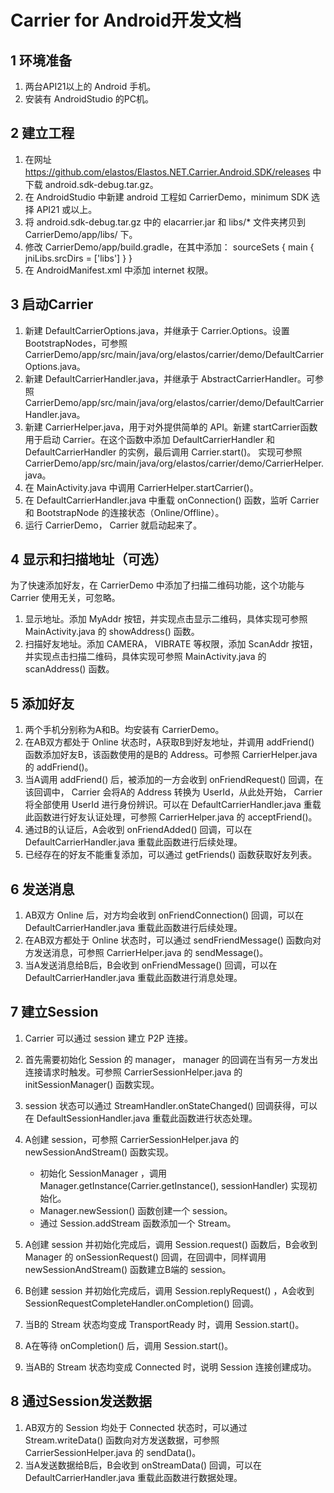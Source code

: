 # Carrier for Android开发文档

## 1 环境准备

1. 两台API21以上的 Android 手机。
2. 安装有 AndroidStudio 的PC机。

## 2 建立工程

1. 在网址 <https://github.com/elastos/Elastos.NET.Carrier.Android.SDK/releases> 中下载 android.sdk-debug.tar.gz。
2. 在 AndroidStudio 中新建 android 工程如 CarrierDemo，minimum SDK 选择 API21 或以上。
3. 将 android.sdk-debug.tar.gz 中的 elacarrier.jar 和 libs/* 文件夹拷贝到 CarrierDemo/app/libs/ 下。
4. 修改 CarrierDemo/app/build.gradle，在其中添加：
    sourceSets {
        main {
            jniLibs.srcDirs = ['libs']
        }
    }
5. 在 AndroidManifest.xml 中添加 internet 权限。

## 3 启动Carrier

1. 新建 DefaultCarrierOptions.java，并继承于 Carrier.Options。设置 BootstrapNodes，可参照 CarrierDemo/app/src/main/java/org/elastos/carrier/demo/DefaultCarrierOptions.java。
2. 新建 DefaultCarrierHandler.java，并继承于 AbstractCarrierHandler。可参照 CarrierDemo/app/src/main/java/org/elastos/carrier/demo/DefaultCarrierHandler.java。
3. 新建 CarrierHelper.java，用于对外提供简单的 API。新建 startCarrier函数用于启动 Carrier。在这个函数中添加 DefaultCarrierHandler 和 DefaultCarrierHandler 的实例，最后调用 Carrier.start()。
实现可参照 CarrierDemo/app/src/main/java/org/elastos/carrier/demo/CarrierHelper.java。
4. 在 MainActivity.java 中调用 CarrierHelper.startCarrier()。
5. 在 DefaultCarrierHandler.java 中重载 onConnection() 函数，监听 Carrier 和 BootstrapNode 的连接状态（Online/Offline）。
6. 运行 CarrierDemo， Carrier 就启动起来了。

## 4 显示和扫描地址（可选）

为了快速添加好友，在 CarrierDemo 中添加了扫描二维码功能，这个功能与 Carrier 使用无关，可忽略。

1. 显示地址。添加 MyAddr 按钮，并实现点击显示二维码，具体实现可参照 MainActivity.java 的 showAddress() 函数。
2. 扫描好友地址。添加 CAMERA， VIBRATE 等权限，添加 ScanAddr 按钮，并实现点击扫描二维码，具体实现可参照 MainActivity.java 的 scanAddress() 函数。

## 5 添加好友

1. 两个手机分别称为A和B。均安装有 CarrierDemo。
2. 在AB双方都处于 Online 状态时，A获取B到好友地址，并调用 addFriend() 函数添加好友B，该函数使用的是B的 Address。可参照 CarrierHelper.java 的 addFriend()。
3. 当A调用 addFriend() 后，被添加的一方会收到 onFriendRequest() 回调，在该回调中， Carrier 会将A的 Address 转换为 UserId，从此处开始， Carrier 将全部使用 UserId 进行身份辨识。可以在 DefaultCarrierHandler.java 重载此函数进行好友认证处理，可参照 CarrierHelper.java 的 acceptFriend()。
4. 通过B的认证后，A会收到 onFriendAdded() 回调，可以在 DefaultCarrierHandler.java 重载此函数进行后续处理。
5. 已经存在的好友不能重复添加，可以通过 getFriends() 函数获取好友列表。

## 6 发送消息

1. AB双方 Online 后，对方均会收到 onFriendConnection() 回调，可以在 DefaultCarrierHandler.java 重载此函数进行后续处理。
2. 在AB双方都处于 Online 状态时，可以通过 sendFriendMessage() 函数向对方发送消息，可参照 CarrierHelper.java 的 sendMessage()。
3. 当A发送消息给B后，B会收到 onFriendMessage() 回调，可以在 DefaultCarrierHandler.java 重载此函数进行消息处理。

## 7 建立Session

1. Carrier 可以通过 session 建立 P2P 连接。
2. 首先需要初始化 Session 的 manager， manager 的回调在当有另一方发出连接请求时触发。可参照 CarrierSessionHelper.java 的 initSessionManager() 函数实现。
3. session 状态可以通过 StreamHandler.onStateChanged() 回调获得，可以在 DefaultSessionHandler.java 重载此函数进行状态处理。

4. A创建 session，可参照 CarrierSessionHelper.java 的 newSessionAndStream() 函数实现。
   * 初始化 SessionManager ，调用 Manager.getInstance(Carrier.getInstance(), sessionHandler) 实现初始化。
   * Manager.newSession() 函数创建一个 session。
   * 通过 Session.addStream 函数添加一个 Stream。
5. A创建 session 并初始化完成后，调用 Session.request() 函数后，B会收到 Manager 的 onSessionRequest() 回调，在回调中，同样调用 newSessionAndStream() 函数建立B端的 session。
6. B创建 session 并初始化完成后，调用 Session.replyRequest() ，A会收到 SessionRequestCompleteHandler.onCompletion() 回调。
7. 当B的 Stream 状态均变成 TransportReady 时，调用 Session.start()。
8. A在等待 onCompletion() 后，调用 Session.start()。
9. 当AB的 Stream 状态均变成 Connected 时，说明 Session 连接创建成功。

## 8 通过Session发送数据

1. AB双方的 Session 均处于 Connected 状态时，可以通过 Stream.writeData() 函数向对方发送数据，可参照 CarrierSessionHelper.java 的 sendData()。
2. 当A发送数据给B后，B会收到 onStreamData() 回调，可以在 DefaultCarrierHandler.java 重载此函数进行数据处理。
